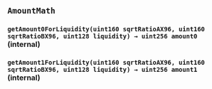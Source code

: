 ## `AmountMath`






### `getAmount0ForLiquidity(uint160 sqrtRatioAX96, uint160 sqrtRatioBX96, uint128 liquidity) → uint256 amount0` (internal)





### `getAmount1ForLiquidity(uint160 sqrtRatioAX96, uint160 sqrtRatioBX96, uint128 liquidity) → uint256 amount1` (internal)








